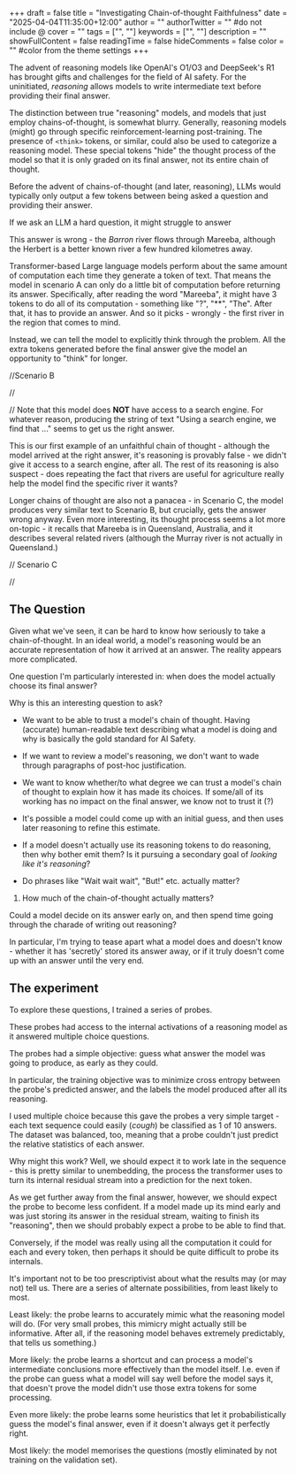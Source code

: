 +++
draft = false
title = "Investigating Chain-of-thought Faithfulness"
date = "2025-04-04T11:35:00+12:00"
author = ""
authorTwitter = "" #do not include @
cover = ""
tags = ["", ""]
keywords = ["", ""]
description = ""
showFullContent = false
readingTime = false
hideComments = false
color = "" #color from the theme settings
+++
<link href="chat.css" rel="stylesheet" />

The advent of reasoning models like OpenAI's O1/O3 and DeepSeek's R1 has brought gifts and challenges
for the field of AI safety. For the uninitiated, *reasoning* allows models to write intermediate text
before providing their final answer. 

The distinction between true "reasoning" models, and models that just employ chains-of-thought, is somewhat
blurry. Generally, reasoning models (might) go through specific reinforcement-learning post-training. 
The presence of `<think>` tokens, or similar, could also be used to categorize a reasoning model. These 
special tokens "hide" the thought process of the model so that it is only graded on its final answer,
not its entire chain of thought.


Before the advent of chains-of-thought (and later, reasoning), LLMs would typically only output a few tokens between being asked
a question and providing their answer.

If we ask an LLM a hard question, it might struggle to answer 















<script src="chat.js"></script>
<div id="chat A"></div>

<script>
makeChat("chat A", ["What river flows through Mareeba?",
          "**The Herbert River** flows through Mareeba."
          ]);
</script>


This answer is wrong - the *Barron* river flows through Mareeba, although the Herbert is a better
known river a few hundred kilometres away.

Transformer-based Large language models perform about the same amount of computation each time
they generate a token of text. That means the model in
scenario A can only do a little bit of computation before returning its answer. 
Specifically, after reading the word "Mareeba", it might have 3 tokens to do all of its computation - something like "?", "**", "The".
After that, it has to provide an answer. And so it picks - wrongly - the first river in the region that comes to mind.

Instead, we can tell the model to explicitly think through the problem. All the extra tokens generated
before the final answer give the model an opportunity to "think" for longer.

//Scenario B
<div id="chat B"></div>
<script>
makeChat("chat B", ["Think step by step. What river flows through Mareeba?",
          `Here's how we can figure that out:

    Mareeba is a town:  We know this because it's likely a place name.
    Towns are often located near rivers: Rivers provide water sources, transportation routes, and fertile land for agriculture.
    We need to research: To find the specific river, we'd need to look up information about Mareeba.

Using a search engine, we find that the river that flows through Mareeba is the Barron River.

Let me know if you have any other geography questions!`
          ]);
</script>



//


// Note that this model does **NOT** have access to a search engine. For whatever reason,
producing the string of text "Using a search engine, we find that ..." seems to get us the 
right answer.

This is our first example of an unfaithful chain of thought - although the model arrived at the
right answer, it's reasoning is provably false - we didn't give it access to a 
search engine, after all. The rest of its reasoning is also suspect - does repeating the fact
that rivers are useful for agriculture really help the model find the specific river it wants?

Longer chains of thought are also not 
a panacea - in Scenario C, the model produces very similar text to Scenario B, but crucially,
gets the answer wrong anyway. Even more interesting, its thought process seems a lot more 
on-topic - it recalls that Mareeba is in Queensland, Australia, and it describes several 
related rivers (although the Murray river is not actually in Queensland.)

// Scenario C
<div id="chat C"></div>
<script>
makeChat("chat C", ["Think step by step. What river flows through Mareeba?",
`Here's how to figure that out:

    Mareeba is a town in Australia.  This helps narrow down the search to rivers in Australia.
    Think about major rivers in Queensland. Mareeba is in Queensland. Some well-known rivers in Queensland include the Brisbane River, the Murray River, and the Fitzroy River.
    Research rivers near Mareeba.  You can use a map or online search to find rivers that flow through or near Mareeba.

The answer: The Herbert River flows through Mareeba.

Let me know if you'd like to know more about the Herbert River!`]);
</script>
//


## The Question

Given what we've seen, it can be hard to know how seriously to take a chain-of-thought. In an ideal world,
a model's reasoning would be an accurate representation of how it arrived at an answer. The reality appears
more complicated. 

One question I'm particularly interested in: when does the model actually choose its final answer? 

Why is this an interesting question to ask?

- We want to be able to trust a model's chain of thought. Having (accurate) human-readable text describing what a model
is doing and why is basically the gold standard for AI Safety.

- If we want to review a model's reasoning, we don't want to wade through paragraphs of post-hoc justification.
- We want to know whether/to what degree we can trust a model's chain of thought to explain how it has made
its choices. If some/all of its working has no impact on the final answer, we know not to trust it (?)
- It's possible a model could come up with an initial guess, and then uses later reasoning to refine this estimate.


- If a model doesn't actually use its reasoning tokens to do reasoning, then why bother emit them? Is it 
pursuing a secondary goal of *looking like it's reasoning*?
- Do phrases like "Wait wait wait", "But!" etc. actually matter? 

1. How much of the chain-of-thought actually matters? 

Could a model decide on its answer early on, and then spend time going through the charade of writing out reasoning?

In particular, I'm trying to tease apart what a model does and doesn't know - whether it has 'secretly' stored its 
answer away, or if it truly doesn't come up with an answer until the very end.


## The experiment

To explore these questions, I trained a series of probes.

These probes had access to the internal activations of a reasoning model as it answered multiple choice questions.

The probes had a simple objective: guess what answer the model was going to produce, as early as they could.

In particular, the training objective was to minimize cross entropy between the probe's predicted answer,
and the labels the model produced after all its reasoning.

I used multiple choice because this gave the probes a very simple target - each text sequence could easily (*cough*)
be classified as 1 of 10 answers. The dataset was balanced, too, meaning that a probe couldn't just predict the relative
statistics of each answer. 

Why might this work? Well, we should expect it to work late in the sequence - this is pretty similar to unembedding,
the process the transformer uses to turn its internal residual stream into a prediction for the next token. 

As we get further away from the final answer, however, we should expect the probe to become less confident. 
If a model made up its mind early and was just storing its answer in the residual stream, waiting to finish its
"reasoning", then we should probably expect a probe to be able to find that. 

Conversely, if the model was really using all the computation it could for each and every token, then perhaps it should
be quite difficult to probe its internals. 



It's important not to be too prescriptivist about what the results may (or may not) tell us. There are a series of 
alternate possibilities, from least likely to most.

Least likely: the probe learns to accurately mimic what the reasoning model will do. (For very small probes, 
this mimicry might actually still be informative. After all, if the reasoning model behaves extremely predictably,
that tells us something.)

More likely: the probe learns a shortcut and can process a model's intermediate conclusions more effectively than the model itself.
I.e. even if the probe can guess what a model will say well before the model says it, that doesn't prove the model didn't use
those extra tokens for some processing.

Even more likely: the probe learns some heuristics that let it probabilistically guess the model's final answer, even if
it doesn't always get it perfectly right.

Most likely: the model memorises the questions (mostly eliminated by not training on the validation set).




<div id="visualizer1"></div>

<script src="script.js"></script>
<script>
    // Initialize visualizer with MLP data when page loads
    document.addEventListener('DOMContentLoaded', function() {
        create_visualizer('tf.json', 'visualizer1');
    });
</script>
